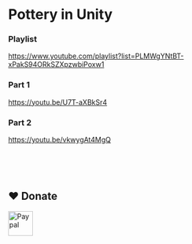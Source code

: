 # Pottery in Unity

### Playlist 
https://www.youtube.com/playlist?list=PLMWgYNtBT-xPakS94ORkSZXpzwbiPoxw1
### Part 1
https://youtu.be/U7T-aXBkSr4
### Part 2
https://youtu.be/vkwygAt4MgQ




<br><br>
<br>
## ❤️ Donate  
<a href="https://paypal.me/hamzaherbou" title="https://paypal.me/hamzaherbou" target="_blank"><img align="left" height="50" src="https://www.mediafire.com/convkey/72dc/iz78ys7vtfsl957zg.jpg" alt="Paypal"></a>
